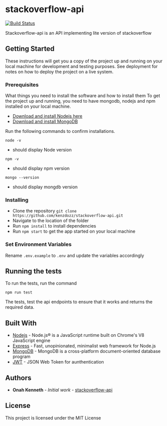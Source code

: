 # stackoverflow-api

[![Build Status](https://travis-ci.org/kenzdozz/stackoverflow-api.svg?branch=master)](https://travis-ci.org/kenzdozz/stackoverflow-api)

Stackoverflow-api is an API implementing lite version of stackoverflow

## Getting Started

These instructions will get you a copy of the project up and running on your local machine for development and testing purposes. See deployment for notes on how to deploy the project on a live system.


### Prerequisites

What things you need to install the software and how to install them
To get the project up and running, you need to have mongodb, nodejs and npm installed on your local machine.
- [Download and install Nodejs here](https://nodejs.org/en/download/)
- [Download and install MongoDB](https://www.mongodb.com/)

Run the following commands to confirm installations.
```
node -v
```
 - should display Node version
```
npm -v
```
 - should display npm version
```
mongo --version
```
 - should display mongdb version


### Installing

 - Clone the repository `git clone https://github.com/kenzdozz/stackoverflow-api.git`
 - Navigate to the location of the folder
 - Run `npm install` to install dependencies
 - Run `npm start` to get the app started on your local machine

### Set Environment Variables
Rename `.env.example` to `.env` and update the variables accordingly


## Running the tests

To run the tests, run the command
```
npm run test
```
The tests, test the api endpoints to ensure that it works and returns the required data.


## Built With

* [Nodejs](https://nodejs.org/en/) - Node.js® is a JavaScript runtime built on Chrome's V8 JavaScript engine
* [Express](https://expressjs.com/) - Fast, unopinionated, minimalist web framework for Node.js
* [MongoDB](https://www.mongodb.org/) - MongoDB is a cross-platform document-oriented database program
* [JWT](https://www.npmjs.com/package/jsonwebtoken) - JSON Web Token for aunthentication

## Authors

* **Onah Kenneth** - *Initial work* - [stackoverflow-api](https://github.com/kenzdozz/stackoverflow-api)

## License

This project is licensed under the MIT License

